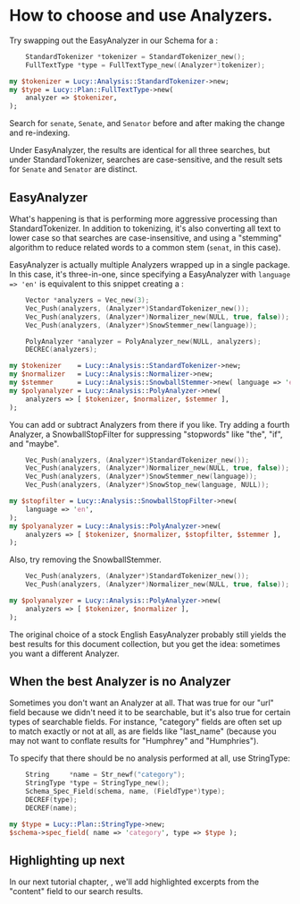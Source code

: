 # How to choose and use Analyzers.

Try swapping out the EasyAnalyzer in our Schema for a
[](lucy.StandardTokenizer):

``` c
    StandardTokenizer *tokenizer = StandardTokenizer_new();
    FullTextType *type = FullTextType_new((Analyzer*)tokenizer);
```

``` perl
my $tokenizer = Lucy::Analysis::StandardTokenizer->new;
my $type = Lucy::Plan::FullTextType->new(
    analyzer => $tokenizer,
);
```

Search for `senate`, `Senate`, and `Senator` before and after making the
change and re-indexing.

Under EasyAnalyzer, the results are identical for all three searches, but
under StandardTokenizer, searches are case-sensitive, and the result sets for
`Senate` and `Senator` are distinct.

## EasyAnalyzer

What's happening is that [](lucy.EasyAnalyzer) is performing more aggressive
processing than StandardTokenizer.  In addition to tokenizing, it's also
converting all text to lower case so that searches are case-insensitive, and
using a "stemming" algorithm to reduce related words to a common stem (`senat`,
in this case).

EasyAnalyzer is actually multiple Analyzers wrapped up in a single package.
In this case, it's three-in-one, since specifying a EasyAnalyzer with
`language => 'en'` is equivalent to this snippet creating a
[](lucy.PolyAnalyzer):

``` c
    Vector *analyzers = Vec_new(3);
    Vec_Push(analyzers, (Analyzer*)StandardTokenizer_new());
    Vec_Push(analyzers, (Analyzer*)Normalizer_new(NULL, true, false));
    Vec_Push(analyzers, (Analyzer*)SnowStemmer_new(language));

    PolyAnalyzer *analyzer = PolyAnalyzer_new(NULL, analyzers);
    DECREC(analyzers);
```

``` perl
my $tokenizer    = Lucy::Analysis::StandardTokenizer->new;
my $normalizer   = Lucy::Analysis::Normalizer->new;
my $stemmer      = Lucy::Analysis::SnowballStemmer->new( language => 'en' );
my $polyanalyzer = Lucy::Analysis::PolyAnalyzer->new(
    analyzers => [ $tokenizer, $normalizer, $stemmer ],
);
```

You can add or subtract Analyzers from there if you like.  Try adding a fourth
Analyzer, a SnowballStopFilter for suppressing "stopwords" like "the", "if",
and "maybe".

``` c
    Vec_Push(analyzers, (Analyzer*)StandardTokenizer_new());
    Vec_Push(analyzers, (Analyzer*)Normalizer_new(NULL, true, false));
    Vec_Push(analyzers, (Analyzer*)SnowStemmer_new(language));
    Vec_Push(analyzers, (Analyzer*)SnowStop_new(language, NULL));
```

``` perl
my $stopfilter = Lucy::Analysis::SnowballStopFilter->new( 
    language => 'en',
);
my $polyanalyzer = Lucy::Analysis::PolyAnalyzer->new(
    analyzers => [ $tokenizer, $normalizer, $stopfilter, $stemmer ],
);
```

Also, try removing the SnowballStemmer.

``` c
    Vec_Push(analyzers, (Analyzer*)StandardTokenizer_new());
    Vec_Push(analyzers, (Analyzer*)Normalizer_new(NULL, true, false));
```

``` perl
my $polyanalyzer = Lucy::Analysis::PolyAnalyzer->new(
    analyzers => [ $tokenizer, $normalizer ],
);
```

The original choice of a stock English EasyAnalyzer probably still yields the
best results for this document collection, but you get the idea: sometimes you
want a different Analyzer.

## When the best Analyzer is no Analyzer

Sometimes you don't want an Analyzer at all.  That was true for our "url"
field because we didn't need it to be searchable, but it's also true for
certain types of searchable fields.  For instance, "category" fields are often
set up to match exactly or not at all, as are fields like "last_name" (because
you may not want to conflate results for "Humphrey" and "Humphries").

To specify that there should be no analysis performed at all, use StringType:

``` c
    String     *name = Str_newf("category");
    StringType *type = StringType_new();
    Schema_Spec_Field(schema, name, (FieldType*)type);
    DECREF(type);
    DECREF(name);
```

``` perl
my $type = Lucy::Plan::StringType->new;
$schema->spec_field( name => 'category', type => $type );
```

## Highlighting up next

In our next tutorial chapter, [](cfish:HighlighterTutorial),
we'll add highlighted excerpts from the "content" field to our search results.


